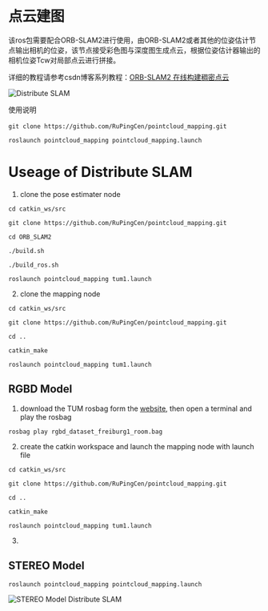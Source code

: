# 点云建图

该ros包需要配合ORB-SLAM2进行使用，由ORB-SLAM2或者其他的位姿估计节点输出相机的位姿，该节点接受彩色图与深度图生成点云，根据位姿估计器输出的相机位姿Tcw对局部点云进行拼接。

详细的教程请参考csdn博客系列教程：[ORB-SLAM2 在线构建稠密点云](https://blog.csdn.net/crp997576280/article/details/88899163)

![Distribute SLAM](https://github.com/RuPingCen/pointcloud_mapping/raw/v1.0.0/images/image-1.png)

使用说明

```
git clone https://github.com/RuPingCen/pointcloud_mapping.git 　

roslaunch pointcloud_mapping pointcloud_mapping.launch
```
# Useage of Distribute SLAM

1. clone the pose estimater node

```
cd catkin_ws/src

git clone https://github.com/RuPingCen/pointcloud_mapping.git 

cd ORB_SLAM2

./build.sh

./build_ros.sh

roslaunch pointcloud_mapping tum1.launch
```

2. clone the mapping node 

```
cd catkin_ws/src

git clone https://github.com/RuPingCen/pointcloud_mapping.git 

cd ..

catkin_make

roslaunch pointcloud_mapping tum1.launch
```

## RGBD Model

1. download the TUM rosbag form the [website](https://blog.csdn.net/crp997576280/article/details/88899163), then open a terminal and play the rosbag

```
rosbag play rgbd_dataset_freiburg1_room.bag
```

2. create the catkin workspace and launch the mapping node with launch file

```
cd catkin_ws/src

git clone https://github.com/RuPingCen/pointcloud_mapping.git 

cd ..

catkin_make

roslaunch pointcloud_mapping tum1.launch
```

3. 


## STEREO Model
```
roslaunch pointcloud_mapping pointcloud_mapping.launch
```


![STEREO Model Distribute SLAM](https://github.com/RuPingCen/pointcloud_mapping/raw/v1.0.0/images/image-2.png)





